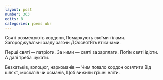 ```yaml
---
layout: post
number: 363
edits: 8
categories: poems ukr
---
```


Святі розмежують кордони,
Помаркують своїми тілами.
Загороджувальні ззаду загони
ДОосвятЯть втікачами.

Перші святі — патріоти.
За ними — святі за зарплати.
Потім святі ідіоти.
А далі треба шукати.

Безхатьків, волоцюг, наркоманів —
Чим попало кордон освятити
Від шляхт, москалів чи османів,
Щоб вижили грішні еліти.
